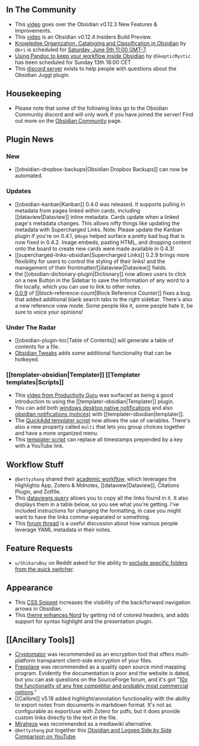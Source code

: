
## In The Community
* This [video](https://youtu.be/N9Sg6-owHZ0) goes over the Obsidian v0.12.3 New Features & Improvements. 
* This [video](https://youtu.be/nAoqy1V9iO0) is an Obsidian v0.12.4 Insiders Build Preview. 
* [Knowledge Organization, Cataloging and Classification in Obsidian](https://forum.obsidian.md/t/knowledge-organization-cataloging-and-classification-in-obsidian-community-talk-by-brimwats/) by `@bri` is scheduled for [Saturday, June 5th 11:00 GMT-7](https://share.clickup.com/c/h/4gdf2-36/5b21a6f8588e5c6). 
*  [Using Pandoc to keep your workflow inside Obsidian](https://forum.obsidian.md/t/using-pandoc-to-keep-your-workflow-inside-obsidian-community-talk-by-skepticmystic/19193) by `@SkepticMystic` has been scheduled for Sunday 13th 18:00 CET
*  This [discord server](https://discord.gg/V9rXReZY) exists to help people with questions about the Obsidian Juggl plugin. 

## Housekeeping
* Please note that some of the following links go to the Obsidian Communtiy discord and will only work if you have joined the server! Find out more on the [Obsidian Community](https://obsidian.md/community) page. 

## Plugin News

### New
* [[obsidian-dropbox-backups|Obsidian Dropbox Backups]] can now be automated. 

### Updates
* [[obsidian-kanban|Kanban]] 0.4.0 was released. It supports pulling in metadata from pages linked within cards, including [[dataview|Dataview]] inline metadata. Cards update when a linked page's metadata changes. This allows nifty things like updating the metadata with Supercharged Links. Note: Please update the Kanban plugin if you're on 0.4.1, `@doge` helped surface a pretty bad bug that is now fixed in 0.4.2. Image embeds, pasting HTML, and dropping content onto the board to create new cards were made available in 0.4.3!
* [[supercharged-links-obsidian|Supercharged Links]] 0.2.9 brings more flexibility for users to control the styling of their links! and the management of their frontmatter/[[dataview|Dataview]] fields.
*  the [[obsidian-dictionary-plugin|Dictionary]] now allows users to click on a new Button in the Sidebar to save the Information of any word to a file locally, which you can use to link to other notes.
*  [0.0.9](https://github.com/shabegom/obsidian-reference-count/releases/tag/0.0.9) of [[block-reference-count|Block Reference Counter]] fixes a bug that added additional blank search tabs to the right sidebar. There's also a new reference view mode. Some people like it, some people hate it, be sure to voice your opinions! 

### Under The Radar
* [[obsidian-plugin-toc|Table of Contents]] will generate a table of contents for a file. 
* [Obsidian Tweaks](https://github.com/JeppeKlitgaard/ObsidianTweaks) adds some additional functionality that can be hotkeyed. 
### [[templater-obsidian|Templater]] [[Templater templates|Scripts]]
* This [video from Productivity Guru](https://www.youtube.com/watch?v=cSawi0tYPMM) was surfaced as being a good introduction to using the [[templater-obsidian|Templater]] plugin. 
* You can add both [windows desktop native notifications](https://discord.com/channels/@me/815308052323500033/848195978124460082) and also [obsidian notifications (notices)](https://discord.com/channels/686053708261228577/840286238928797736/848168201195094066) with [[templater-obsidian|templater]]. 
* The [QuickAdd templater script](https://github.com/chhoumann/Templater_Templates) now allows the use of variables. There's also a new property called `multi` that lets you group choices together and have a more organized menu. 
* This [templater script](https://discord.com/channels/@me/815308052323500033/849439350534045731) can replace all timestamps prepended by a key with a YouTube link. 

## Workflow Stuff
* `@bettyzhang` shared their [academic workflow](https://discord.com/channels/686053708261228577/771575014382108672/849515200494436373), which leverages the Highlights App, Zotero & Mdnotes, [[dataview|Dataview]], Citations Plugin, and Zotfile. 
* This [dataviewjs query](https://github.com/chhoumann/Templater_Templates#httpsgithubcomchhoumanntemplater_templatesblobmasterdataviewcopy_links_in_querymd) allows you to copy all the links found in it. It also displays them in a table below, so you see what you're getting. I've included instructions for changing the formatting, in case you might want to have the links comma-separated or something.
*  This [forum thread](https://forum.obsidian.md/t/how-do-you-put-yaml-to-use-in-your-system/18987) is a useful discussion about how various people leverage YAML metadata in their notes. 

## Feature Requests
* `u/ShikaruBoy` on Reddit asked for the ability to [exclude specific folders from the quick switcher](https://www.reddit.com/r/ObsidianMD/comments/nr22jo/exclude_specific_folders_from_quick_switcher/). 

## Appearance
* This [CSS Snippet](https://discord.com/channels/@me/815308052323500033/848791385652854794) increases the visibility of the back/forward navigation arrows in Obsidian. 
* This [theme enhances Nord](https://github.com/AidanGlickman/obsidian-nord-enhanced) by getting rid of colored headers, and adds support for syntax highlight and the presentation plugin. 

## [[Ancillary Tools]]
* [Cryptomator](https://cryptomator.org/) was recommended as an encryption tool that offers multi-platform transparent client-side encryption of your files.  
* [Freeplane](https://www.freeplane.org/) was recommended as a quality open source mind mapping program. Evidently the documentation is poor and the website is dated, but you can ask questions on the SourceForge forum, and it's got "[10x the functionality of any free competitor and probably most commercial options](https://discord.com/channels/@me/815308052323500033/848911233129250836)."
* [[Calibre]] v5.18 added highlight/annotation functionality with the ability to export notes from documents in markdown format. It's not as configurable as export/use with Zotero for pdfs, but it does provide custom links directly to the text in the file.
* [Miraheze](https://meta.miraheze.org/wiki/Miraheze) was recommended as a mediawiki alternative. 
* `@bettyzhang` put together this [Obsidian and Logseq Side by Side Comparison on YouTube](https://www.youtube.com/watch?v=W4Art2DI9SA&t=32s). 

